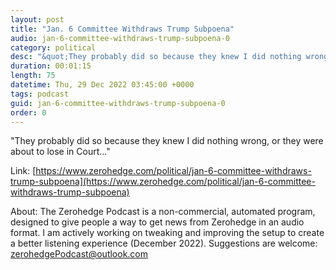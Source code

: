 ```yaml
---
layout: post
title: "Jan. 6 Committee Withdraws Trump Subpoena"
audio: jan-6-committee-withdraws-trump-subpoena-0
category: political
desc: "&quot;They probably did so because they knew I did nothing wrong, or they were about to lose in Court...&quot;"
duration: 00:01:15
length: 75
datetime: Thu, 29 Dec 2022 03:45:00 +0000
tags: podcast
guid: jan-6-committee-withdraws-trump-subpoena-0
order: 0
---
```

&quot;They probably did so because they knew I did nothing wrong, or they were about to lose in Court...&quot;

Link: [https://www.zerohedge.com/political/jan-6-committee-withdraws-trump-subpoena](https://www.zerohedge.com/political/jan-6-committee-withdraws-trump-subpoena)

About: The Zerohedge Podcast is a non-commercial, automated program, designed to give people a way to get news from Zerohedge in an audio format.  I am actively working on tweaking and improving the setup to create a better listening experience (December 2022).  Suggestions are welcome: [zerohedgePodcast@outlook.com](mailto:zerohedgePodcast@outlook.com)